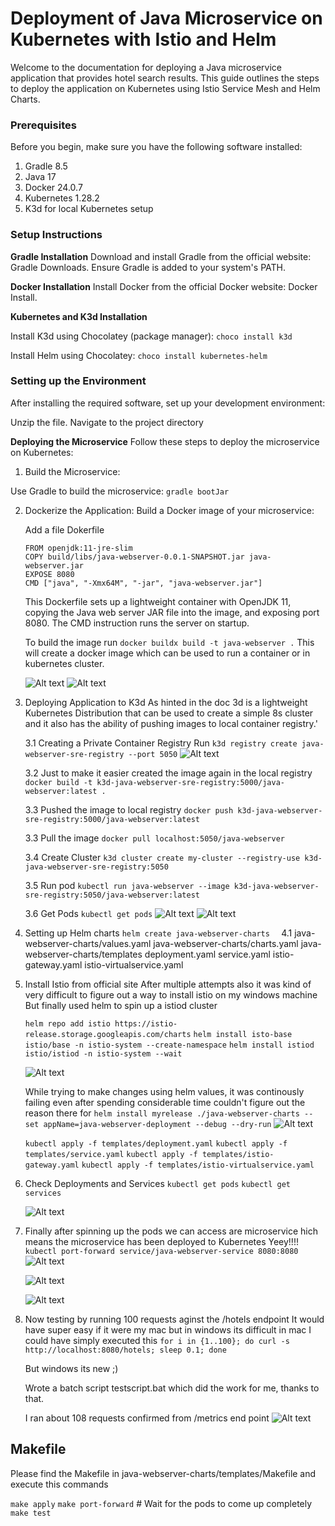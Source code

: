 # Deployment of Java Microservice on Kubernetes with Istio and Helm

Welcome to the documentation for deploying a Java microservice application that provides hotel search results. This guide outlines the steps to deploy the application on Kubernetes using Istio Service Mesh and Helm Charts.

### Prerequisites
Before you begin, make sure you have the following software installed:

1. Gradle 8.5
2. Java 17
3. Docker 24.0.7
4. Kubernetes 1.28.2
5. K3d for local Kubernetes setup

### Setup Instructions
**Gradle Installation**
Download and install Gradle from the official website: Gradle Downloads. Ensure Gradle is added to your system's PATH.

**Docker Installation**
Install Docker from the official Docker website: Docker Install.

**Kubernetes and K3d Installation**

Install K3d using Chocolatey (package manager):
```choco install k3d```

Install Helm using Chocolatey:
```choco install kubernetes-helm```

### Setting up the Environment
After installing the required software, set up your development environment:

Unzip the file. 
Navigate to the project directory

**Deploying the Microservice**
Follow these steps to deploy the microservice on Kubernetes:

1. Build the Microservice:

 Use Gradle to build the microservice:
 ```gradle bootJar```

2. Dockerize the Application:
   Build a Docker image of your microservice:

   Add a file Dokerfile
   
   ```
   FROM openjdk:11-jre-slim
   COPY build/libs/java-webserver-0.0.1-SNAPSHOT.jar java-webserver.jar
   EXPOSE 8080
   CMD ["java", "-Xmx64M", "-jar", "java-webserver.jar"]
   ```
   This Dockerfile sets up a lightweight container with OpenJDK 11, copying the Java web server JAR file into the image, and exposing port 8080. The CMD instruction runs the server on startup.

   To build the image run ```docker buildx build -t java-webserver .```
   This will create a docker image which can be used to run a container or in kubernetes cluster.
   
   ![Alt text](images/image-1.png)
   ![Alt text](images/image.png)
    
3. Deploying Application to K3d 
   As hinted in the doc 3d is a lightweight Kubernetes Distribution that can be used to create a simple 8s cluster and it also has the ability of pushing images to local container registry.'

   3.1 Creating a Private Container Registry
      Run ```k3d registry create java-webserver-sre-registry --port 5050```
      ![Alt text](images/image-2.png)

   3.2 Just to make it easier created the image again in the local registry 
   ```docker build -t k3d-java-webserver-sre-registry:5000/java-webserver:latest .```

   3.3 Pushed the image to local registry
   ```docker push k3d-java-webserver-sre-registry:5000/java-webserver:latest```

   3.3 Pull the image 
   ```docker pull localhost:5050/java-webserver```
   
   3.4 Create Cluster
   ```k3d cluster create my-cluster --registry-use k3d-java-webserver-sre-registry:5050```

   3.5 Run pod
   ```kubectl run java-webserver --image k3d-java-webserver-sre-registry:5050/java-webserver:latest```

   3.6 Get Pods
   ```kubectl get pods```
   ![Alt text](images/image-3.png)
   ![Alt text](images/image-4.png)

4. Setting up Helm charts 
```helm create java-webserver-charts  ``` 
   4.1 java-webserver-charts/values.yaml
       java-webserver-charts/charts.yaml
       java-webserver-charts/templates
       deployment.yaml
       service.yaml
       istio-gateway.yaml
       istio-virtualservice.yaml

5. Install Istio from official site
   After multiple attempts also it was kind of very difficult to figure out a way to install istio on my windows machine
   But finally used helm to spin up a istiod cluster

   ```helm repo add istio https://istio-release.storage.googleapis.com/charts```
   ```helm install isto-base istio/base -n istio-system --create-namespace```
   ```helm install istiod istio/istiod -n istio-system --wait```

   ![Alt text](images/image-5.png)

   While trying to make changes using helm values, it was continously failing even after spending considerable time couldn't figure out the reason there for 
   ```helm install myrelease ./java-webserver-charts --set appName=java-webserver-deployment --debug --dry-run```
   ![Alt text](images/image11.png)

   ```kubectl apply -f templates/deployment.yaml```
   ```kubectl apply -f templates/service.yaml```
   ```kubectl apply -f templates/istio-gateway.yaml```
   ```kubectl apply -f templates/istio-virtualservice.yaml```


6. Check Deployments and Services
   ```kubectl get pods```
   ```kubectl get services```

   ![Alt text](images/image-6.png)

7. Finally after spinning up the pods we can access are microservice hich means the microservice has been deployed to Kubernetes Yeey!!!!
   ```kubectl port-forward service/java-webserver-service 8080:8080```
   ![Alt text](images/image-7.png)

   ![Alt text](images/image-8.png)

   ![Alt text](images/image-9.png)

8. Now testing by running 100 requests aginst the /hotels endpoint
   It would have super easy if it were my mac but in windows its difficult
   in mac I could have simply executed this
   ```for i in {1..100}; do curl -s http://localhost:8080/hotels; sleep 0.1; done```

   But windows its new ;)

   Wrote a batch script testscript.bat
   which did the work for me, thanks to that.

   I ran about 108 requests confirmed from /metrics end point
   ![Alt text](images/image-10.png)

## Makefile

Please find the Makefile in java-webserver-charts/templates/Makefile
and execute this commands

```make apply```
```make port-forward```   # Wait for the pods to come up completely
```make test```
   


       

   





   
